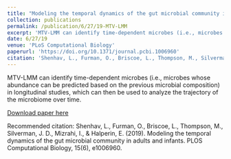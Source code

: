```yaml
---
title: "Modeling the temporal dynamics of the gut microbial community in adults and infants"
collection: publications
permalink: /publication/6/27/19-MTV-LMM
excerpt: 'MTV-LMM can identify time-dependent microbes (i.e., microbes whose abundance can be predicted based on the previous microbial composition) in longitudinal studies, which can then be used to analyze the trajectory of the microbiome over time.'
date: 6/27/19
venue: 'PLoS Computational Biology'
paperurl: 'https://doi.org/10.1371/journal.pcbi.1006960'
citation: 'Shenhav, L., Furman, O., Briscoe, L., Thompson, M., Silverman, J. D., Mizrahi, I., &amp; Halperin, E. (2019). Modeling the temporal dynamics of the gut microbial community in adults and infants. PLOS Computational Biology, 15(6), e1006960.'
---
```

MTV-LMM can identify time-dependent microbes (i.e., microbes whose abundance can be predicted based on the previous microbial composition) in longitudinal studies, which can then be used to analyze the trajectory of the microbiome over time.

[Download paper here](https://doi.org/10.1371/journal.pcbi.1006960)

Recommended citation: Shenhav, L., Furman, O., Briscoe, L., Thompson, M., Silverman, J. D., Mizrahi, I., & Halperin, E. (2019). Modeling the temporal dynamics of the gut microbial community in adults and infants. PLOS Computational Biology, 15(6), e1006960.